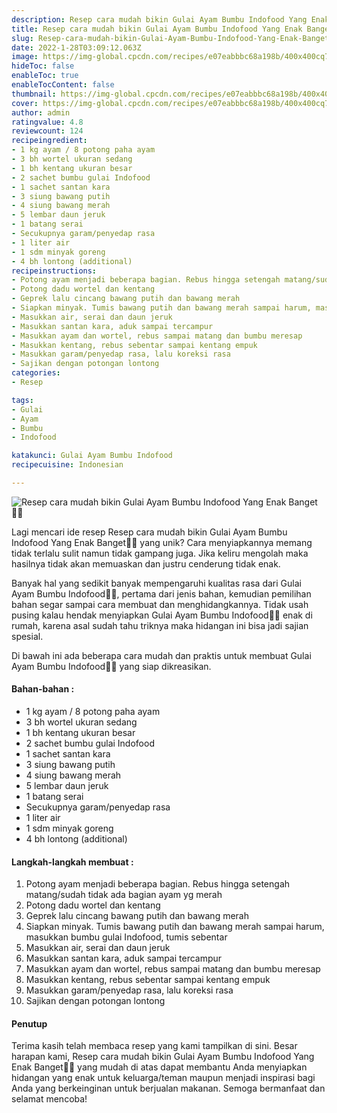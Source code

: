 ```yaml
---
description: Resep cara mudah bikin Gulai Ayam Bumbu Indofood Yang Enak Banget"
title: Resep cara mudah bikin Gulai Ayam Bumbu Indofood Yang Enak Banget
slug: Resep-cara-mudah-bikin-Gulai-Ayam-Bumbu-Indofood-Yang-Enak-Banget
date: 2022-1-28T03:09:12.063Z
image: https://img-global.cpcdn.com/recipes/e07eabbbc68a198b/400x400cq70/photo.jpg
hideToc: false
enableToc: true
enableTocContent: false
thumbnail: https://img-global.cpcdn.com/recipes/e07eabbbc68a198b/400x400cq70/photo.jpg
cover: https://img-global.cpcdn.com/recipes/e07eabbbc68a198b/400x400cq70/photo.jpg
author: admin
ratingvalue: 4.8
reviewcount: 124
recipeingredient:
- 1 kg ayam / 8 potong paha ayam
- 3 bh wortel ukuran sedang
- 1 bh kentang ukuran besar
- 2 sachet bumbu gulai Indofood
- 1 sachet santan kara
- 3 siung bawang putih
- 4 siung bawang merah
- 5 lembar daun jeruk
- 1 batang serai
- Secukupnya garam/penyedap rasa
- 1 liter air
- 1 sdm minyak goreng
- 4 bh lontong (additional)
recipeinstructions:
- Potong ayam menjadi beberapa bagian. Rebus hingga setengah matang/sudah tidak ada bagian ayam yg merah
- Potong dadu wortel dan kentang
- Geprek lalu cincang bawang putih dan bawang merah
- Siapkan minyak. Tumis bawang putih dan bawang merah sampai harum, masukkan bumbu gulai Indofood, tumis sebentar
- Masukkan air, serai dan daun jeruk
- Masukkan santan kara, aduk sampai tercampur
- Masukkan ayam dan wortel, rebus sampai matang dan bumbu meresap
- Masukkan kentang, rebus sebentar sampai kentang empuk
- Masukkan garam/penyedap rasa, lalu koreksi rasa
- Sajikan dengan potongan lontong
categories:
- Resep

tags:
- Gulai
- Ayam
- Bumbu
- Indofood

katakunci: Gulai Ayam Bumbu Indofood
recipecuisine: Indonesian

---
```


![Resep cara mudah bikin Gulai Ayam Bumbu Indofood Yang Enak Banget👩‍🍳](https://img-global.cpcdn.com/recipes/e07eabbbc68a198b/400x400cq70/photo.jpg)

Lagi mencari ide resep Resep cara mudah bikin Gulai Ayam Bumbu Indofood Yang Enak Banget👩‍🍳 yang unik? Cara menyiapkannya memang tidak terlalu sulit namun tidak gampang juga. Jika keliru mengolah maka hasilnya tidak akan memuaskan dan justru cenderung tidak enak.

Banyak hal yang sedikit banyak mempengaruhi kualitas rasa dari Gulai Ayam Bumbu Indofood👩‍🍳, pertama dari jenis bahan, kemudian pemilihan bahan segar sampai cara membuat dan menghidangkannya. Tidak usah pusing kalau hendak menyiapkan Gulai Ayam Bumbu Indofood👩‍🍳 enak di rumah, karena asal sudah tahu triknya maka hidangan ini bisa jadi sajian spesial.

Di bawah ini ada beberapa cara mudah dan praktis untuk membuat Gulai Ayam Bumbu Indofood👩‍🍳 yang siap dikreasikan.

<!--inarticleads1-->

#### Bahan-bahan :

- 1 kg ayam / 8 potong paha ayam
- 3 bh wortel ukuran sedang
- 1 bh kentang ukuran besar
- 2 sachet bumbu gulai Indofood
- 1 sachet santan kara
- 3 siung bawang putih
- 4 siung bawang merah
- 5 lembar daun jeruk
- 1 batang serai
- Secukupnya garam/penyedap rasa
- 1 liter air
- 1 sdm minyak goreng
- 4 bh lontong (additional)

<!--inarticleads2-->

#### Langkah-langkah membuat :

1. Potong ayam menjadi beberapa bagian. Rebus hingga setengah matang/sudah tidak ada bagian ayam yg merah
1. Potong dadu wortel dan kentang
1. Geprek lalu cincang bawang putih dan bawang merah
1. Siapkan minyak. Tumis bawang putih dan bawang merah sampai harum, masukkan bumbu gulai Indofood, tumis sebentar
1. Masukkan air, serai dan daun jeruk
1. Masukkan santan kara, aduk sampai tercampur
1. Masukkan ayam dan wortel, rebus sampai matang dan bumbu meresap
1. Masukkan kentang, rebus sebentar sampai kentang empuk
1. Masukkan garam/penyedap rasa, lalu koreksi rasa
1. Sajikan dengan potongan lontong

#### Penutup

Terima kasih telah membaca resep yang kami tampilkan di sini. Besar harapan kami, Resep cara mudah bikin Gulai Ayam Bumbu Indofood Yang Enak Banget👩‍🍳 yang mudah di atas dapat membantu Anda menyiapkan hidangan yang enak untuk keluarga/teman maupun menjadi inspirasi bagi Anda yang berkeinginan untuk berjualan makanan. Semoga bermanfaat dan selamat mencoba!